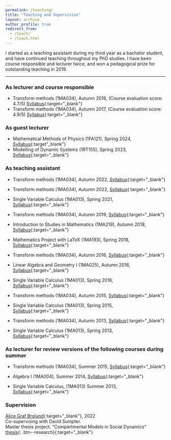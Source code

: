 ```yaml
---
permalink: /teaching/
title: "Teaching and Supervision"
layout: archive
author_profile: true
redirect_from: 
  - /teach/
  - /teach.html
---
```


I started as a teaching assistant during my third year as a bachelor student, and have continued teaching throughout my PhD studies. I have been course responsible and lecturer twice, and won a pedagogical prize for outstanding teaching in 2019. 

---
### As lecturer and course responsible 
- Transform methods (1MA034), Autumn 2018, (Course evaluation score: 4.7/5) [Syllabus](https://www.uu.se/en/admissions/master/selma/kursplan/?kKod=1MA034){:target="_blank"}
- Transform methods (1MA034), Autumn 2017, (Course evaluation score: 4.9/5) [Syllabus](https://www.uu.se/en/admissions/master/selma/kursplan/?kKod=1MA034){:target="_blank"}

### As guest lecturer 
- Mathematical Methods of Physics (1FA121), Spring 2024, [Syllabus](https://www.uu.se/en/study/syllabus?query=47828){:target"_blank"}
- Modelling of Dynamic Systems (1RT155), Spring 2023, [Syllabus](https://www.uu.se/en/admissions/freestanding-courses/course-syllabus/?kKod=1RT155){:target="_blank"}

### As teaching assistant
- Transform methods (1MA034), Autumn 2022, [Syllabus](https://www.uu.se/en/admissions/master/selma/kursplan/?kKod=1MA034){:target="_blank"}

- Transform methods (1MA034), Autumn 2022, [Syllabus](https://www.uu.se/en/admissions/master/selma/kursplan/?kKod=1MA034){:target="_blank"}

- Single Variable Calculus  (1MA013), Spring 2021, [Syllabus](https://https://www.uu.se/en/admissions/freestanding-courses/course-syllabus/?kpid=45585&lasar=22%2F23&typ=1){:target="_blank"}

- Transform methods (1MA034), Autumn 2019, [Syllabus](https://www.uu.se/en/admissions/master/selma/kursplan/?kKod=1MA034){:target="_blank"}

- Introduction to Studies in Mathematics (1MA219), Autumn 2018, [Syllabus](https://www.uu.se/en/admissions/master/selma/kursplan/?kKod=1MA219){:target="_blank"}

- Mathematics Project with LaTeX (1MA193), Spring 2018, [Syllabus](https://www.uu.se/en/admissions/master/selma/kursplan/?kKod=1MA193){:target="_blank"}

- Transform methods (1MA034),  Autumn 2016, [Syllabus](https://www.uu.se/en/admissions/master/selma/kursplan/?kKod=1MA034){:target="_blank"}

- Linear Algebra and Geometry I (1MA025), Autumn 2016, [Syllabus](https://www.uu.se/en/admissions/freestanding-courses/course-syllabus/?kpid=45546){:target="_blank"}

- Single Variable Calculus  (1MA013), Spring 2016, [Syllabus](https://https://www.uu.se/en/admissions/freestanding-courses/course-syllabus/?kpid=45585&lasar=22%2F23&typ=1){:target="_blank"}

- Transform methods (1MA034), Autumn 2015, [Syllabus](https://www.uu.se/en/admissions/master/selma/kursplan/?kKod=1MA034){:target="_blank"}

- Single Variable Calculus  (1MA013), Spring 2015, [Syllabus](https://https://www.uu.se/en/admissions/freestanding-courses/course-syllabus/?kpid=45585&lasar=22%2F23&typ=1){:target="_blank"}

- Transform methods (1MA034), Autumn 2013, [Syllabus](https://www.uu.se/en/admissions/master/selma/kursplan/?kKod=1MA034){:target="_blank"}

- Single Variable Calculus (1MA013), Spring 2013, [Syllabus](https://https://www.uu.se/en/admissions/freestanding-courses/course-syllabus/?kpid=45585&lasar=22%2F23&typ=1){:target="_blank"}

### As lecturer for review versions of the following courses during summer

- Transform methods (1MA034), Summer 2015, [Syllabus](https://www.uu.se/en/admissions/master/selma/kursplan/?kKod=1MA034){:target="_blank"}

- Algebra I (1MA004), Summer 2014, [Syllabus](https://www.uu.se/en/admissions/freestanding-courses/course-syllabus/?kpid=47674){:target="_blank"}

- Single Variable Calculus,  (1MA013) Summer 2013, [Syllabus](https://https://www.uu.se/en/admissions/freestanding-courses/course-syllabus/?kpid=45585&lasar=22%2F23&typ=1){:target="_blank"}

### Supervision 
[Alice Graf Brolund](https://www.linkedin.com/in/alice-graf-brolund-611683195/?originalSubdomain=se){:target="_blank"}, 2022\
Co-supervising with David Sumpter.\
Master thesis project: "Compartmental Models in Social Dynamics" \
[thesis](http://uu.diva-portal.org/smash/record.jsf?pid=diva2%3A1577103&dswid=-2491){: .btn--research}{:target="_blank"}

